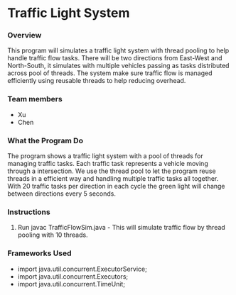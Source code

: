 # Traffic Light System

### Overview
This program will simulates a traffic light system with thread pooling to help handle traffic flow tasks. There will be two directions from East-West and North-South, it simulates with multiple vehicles passing as tasks distributed across pool of threads. The system make sure traffic flow is managed efficiently using reusable threads to help reducing overhead.

### Team members
- Xu
- Chen

### What the Program Do
The program shows a traffic light system with a pool of threads for managing traffic tasks. Each traffic task represents a vehicle moving through a intersection. We use the thread pool to let the program reuse threads in a efficient way and handling multiple traffic tasks all together. With 20 traffic tasks per direction in each cycle the green light will change between directions every 5 seconds.

### Instructions
1. Run javac TrafficFlowSim.java - This will simulate traffic flow by thread pooling with 10 threads.

### Frameworks Used
- import java.util.concurrent.ExecutorService;
-  import java.util.concurrent.Executors;
-  import java.util.concurrent.TimeUnit;
